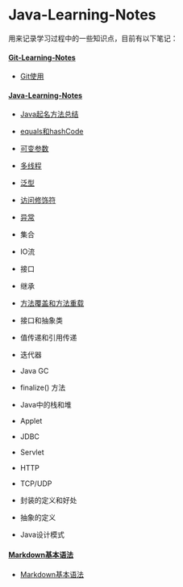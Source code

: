 # Java-Learning-Notes

用来记录学习过程中的一些知识点，目前有以下笔记：

#### [Git-Learning-Notes](https://github.com/raomucang/Learning-Notes/tree/master/Git-learning-Notes)

* [Git使用](https://github.com/raomucang/Learning-Notes/blob/master/Git-learning-Notes/git%E4%BD%BF%E7%94%A8.md)

#### [Java-Learning-Notes](https://github.com/raomucang/Learning-Notes/tree/master/Java-learning-Notes)

* [Java起名方法总结](https://github.com/raomucang/Learning-Notes/blob/master/Java-learning-Notes/Java%E8%B5%B7%E5%90%8D%E6%96%B9%E6%B3%95%E6%80%BB%E7%BB%93.md)

* [equals和hashCode](https://github.com/raomucang/Learning-Notes/blob/master/Java-learning-Notes/equals%E5%92%8ChashCode.md)

* [可变参数](https://github.com/raomucang/Learning-Notes/blob/master/Java-learning-Notes/%E5%8F%AF%E5%8F%98%E5%8F%82%E6%95%B0.md)

* [多线程](https://github.com/raomucang/Learning-Notes/blob/master/Java-learning-Notes/%E5%A4%9A%E7%BA%BF%E7%A8%8B.md)

* [泛型](https://github.com/raomucang/Learning-Notes/blob/master/Java-learning-Notes/%E6%B3%9B%E5%9E%8B.md)

* [访问修饰符](https://github.com/raomucang/Learning-Notes/blob/master/Java-learning-Notes/%E8%AE%BF%E9%97%AE%E4%BF%AE%E9%A5%B0%E7%AC%A6.md)

* [异常](https://github.com/raomucang/Learning-Notes/blob/dev/Java-learning-Notes/%E5%BC%82%E5%B8%B8.md)

* 集合

* IO流

* 接口

* 继承

* [方法覆盖和方法重载](https://github.com/raomucang/Learning-Notes/blob/master/Java-learning-Notes/%E6%96%B9%E6%B3%95%E8%A6%86%E7%9B%96%E5%92%8C%E6%96%B9%E6%B3%95%E9%87%8D%E8%BD%BD.md)

* 接口和抽象类

* 值传递和引用传递

* 迭代器

* Java GC

* finalize() 方法

* Java中的栈和堆

* Applet

* JDBC

* Servlet

* HTTP

* TCP/UDP

* 封装的定义和好处

* 抽象的定义

* Java设计模式





#### [Markdown基本语法](https://github.com/raomucang/Learning-Notes/tree/master/Markdown%E5%9F%BA%E6%9C%AC%E8%AF%AD%E6%B3%95)

* [Markdown基本语法](https://github.com/raomucang/Learning-Notes/blob/master/Markdown%E5%9F%BA%E6%9C%AC%E8%AF%AD%E6%B3%95/Markdown%E5%9F%BA%E6%9C%AC%E8%AF%AD%E6%B3%95.md)
